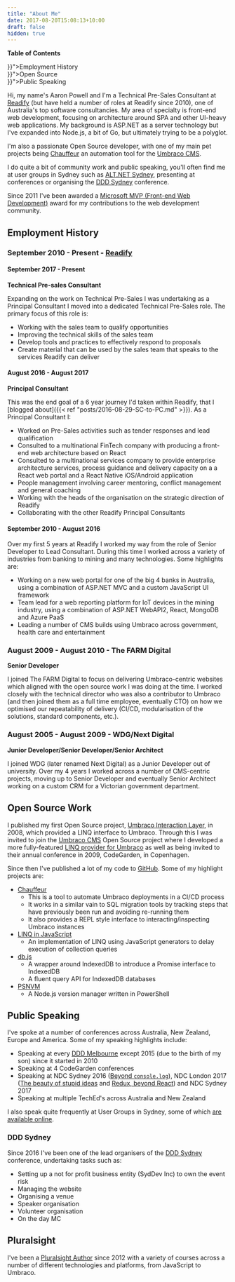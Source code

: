 ```yaml
---
title: "About Me"
date: 2017-08-20T15:08:13+10:00
draft: false
hidden: true
---
```

<a href="#top"></a>

<aside id="toc">
    <p><strong>Table of Contents</strong></p>
    <ul>
        <li><a href="{{< relref "whoami.md#employment-history" >}}">Employment History</a></li>
        <li><a href="{{< relref "whoami.md#open-source-work" >}}">Open Source</a></li>
        <li><a href="{{< relref "whoami.md#public-speaking" >}}">Public Speaking</a></li>
    </ul>
</aside>

Hi, my name's Aaron Powell and I'm a Technical Pre-Sales Consultant at [Readify](https://readify.net) (but have held a number of roles at Readify since 2010), one of Australia's top software consultancies. My area of specialty is front-end web development, focusing on architecture around SPA and other UI-heavy web applications. My background is ASP.NET as a server technology but I've expanded into Node.js, a bit of Go, but ultimately trying to be a polyglot.

I'm also a passionate Open Source developer, with one of my main pet projects being [Chauffeur](https://github.com/aaronpowell/chauffeur) an automation tool for the [Umbraco CMS](http://umbraco.com).

I do quite a bit of community work and public speaking, you'll often find me at user groups in Sydney such as [ALT.NET Sydney](https://www.meetup.com/en-AU/Sydney-Alt-Net/), presenting at conferences or organising the [DDD Sydney](http://dddsydney.com.au) conference.

Since 2011 I've been awarded a [Microsoft MVP (Front-end Web Development)](https://mvp.microsoft.com/en-us/PublicProfile/4032620) award for my contributions to the web development community.

## Employment History

### September 2010 - Present - [Readify](https://readify.net)

#### September 2017 - Present

**Technical Pre-sales Consultant**

Expanding on the work on Technical Pre-Sales I was undertaking as a Principal Consultant I moved into a dedicated Technical Pre-Sales role. The primary focus of this role is:

- Working with the sales team to qualify opportunities
- Improving the technical skills of the sales team
- Develop tools and practices to effectively respond to proposals
- Create material that can be used by the sales team that speaks to the services Readify can deliver

#### August 2016 - August 2017

**Principal Consultant**

This was the end goal of a 6 year journey I'd taken within Readify, that I [blogged about]({{< ref "posts/2016-08-29-SC-to-PC.md" >}}). As a Principal Consultant I:

- Worked on Pre-Sales activities such as tender responses and lead qualification
- Consulted to a multinational FinTech company with producing a front-end web architecture based on React
- Consulted to a multinational services company to provide enterprise architecture services, process guidance and delivery capacity on a a React web portal and a React Native iOS/Android application
- People management involving career mentoring, conflict management and general coaching
- Working with the heads of the organisation on the strategic direction of Readify
- Collaborating with the other Readify Principal Consultants

#### September 2010 - August 2016

Over my first 5 years at Readify I worked my way from the role of Senior Developer to Lead Consultant. During this time I worked across a variety of industries from banking to mining and many technologies. Some highlights are:

- Working on a new web portal for one of the big 4 banks in Australia, using a combination of ASP.NET MVC and a custom JavaScript UI framework
- Team lead for a web reporting platform for IoT devices in the mining industry, using a combination of ASP.NET WebAPI2, React, MongoDB and Azure PaaS
- Leading a number of CMS builds using Umbraco across government, health care and entertainment

### August 2009 - August 2010 - The FARM Digital

**Senior Developer**

I joined The FARM Digital to focus on delivering Umbraco-centric websites which aligned with the open source work I was doing at the time. I worked closely with the technical director who was also a contributor to Umbraco (and then joined them as a full time employee, eventually CTO) on how we optimised our repeatability of delivery (CI/CD, modularisation of the solutions, standard components, etc.).

### August 2005 - August 2009 - WDG/Next Digital

**Junior Developer/Senior Developer/Senior Architect**

I joined WDG (later renamed Next Digital) as a Junior Developer out of university. Over my 4 years I worked across a number of CMS-centric projects, moving up to Senior Developer and eventually Senior Architect working on a custom CRM for a Victorian government department.

## Open Source Work

I published my first Open Source project, [Umbraco Interaction Layer](https://github.com/aaronpowell/umbraco-interaction-layer), in 2008, which provided a LINQ interface to Umbraco. Through this I was invited to join the [Umbraco CMS](https://github.com/umbraco/umbraco-cms) Open Source project where I developed a more fully-featured [LINQ provider for Umbraco](https://www.aaron-powell.com/posts/2010-04-07-linq-to-umbraco-overview/) as well as being invited to their annual conference in 2009, CodeGarden, in Copenhagen.

Since then I've published a lot of my code to [GitHub](https://github.com/aaronpowell). Some of my highlight projects are:

- [Chauffeur](https://github.com/aaronpowell/chauffeur)
  - This is a tool to automate Umbraco deployments in a CI/CD process
  - It works in a similar vain to SQL migration tools by tracking steps that have previously been run and avoiding re-running them
  - It also provides a REPL style interface to interacting/inspecting Umbraco instances
- [LINQ in JavaScript](https://github.com/aaronpowell/linq-in-javascript)
  - An implementation of LINQ using JavaScript generators to delay execution of collection queries
- [db.js](https://github.com/aaronpowell/db.js)
  - A wrapper around IndexedDB to introduce a Promise interface to IndexedDB
  - A fluent query API for IndexedDB databases
- [PSNVM](https://github.com/aaronpowell/ps-nvmw)
  - A Node.js version manager written in PowerShell

## Public Speaking

I've spoke at a number of conferences across Australia, New Zealand, Europe and America. Some of my speaking highlights include:

- Speaking at every [DDD Melbourne](http://dddmelbourne.com) except 2015 (due to the birth of my son) since it started in 2010
- Speaking at 4 CodeGarden conferences
- Speaking at NDC Sydney 2016 ([Beyond `console.log`](https://www.youtube.com/watch?v=Dw96iCXM9I8&index=61&list=PL03Lrmd9CiGefSKKePkvtkKkflApUK1qD)), NDC London 2017 ([The beauty of stupid ideas](https://www.youtube.com/watch?v=uJOGeyQIbpc&index=17&list=PL03Lrmd9CiGf2iIh4x8HM4iKmi6PhCe96) and [Redux, beyond React](https://www.youtube.com/watch?v=dbyQynY7zDw&index=94&list=PL03Lrmd9CiGf2iIh4x8HM4iKmi6PhCe96)) and NDC Sydney 2017
- Speaking at multiple TechEd's across Australia and New Zealand

I also speak quite frequently at User Groups in Sydney, some of which [are available online](https://www.youtube.com/playlist?list=PLo-HK2IT4q4g696dKbKg3l2wnr1GkXzyb).

### DDD Sydney

Since 2016 I've been one of the lead organisers of the [DDD Sydney](http://dddsydney.com.au) conference, undertaking tasks such as:

- Setting up a not for profit business entity (SydDev Inc) to own the event risk
- Managing the website
- Organising a venue
- Speaker organisation
- Volunteer organisation
- On the day MC

## Pluralsight

I've been a [Pluralsight Author](https://www.pluralsight.com/authors/aaron-powell) since 2012 with a variety of courses across a number of different technologies and platforms, from JavaScript to Umbraco.